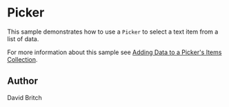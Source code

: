 Picker
======

This sample demonstrates how to use a `Picker` to select a text item from a list of data.

For more information about this sample see [Adding Data to a Picker's Items Collection](https://developer.xamarin.com/guides/xamarin-forms/user-interface/picker/populating-items/).

Author
------

David Britch
